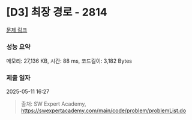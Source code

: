 # [D3] 최장 경로 - 2814 

[문제 링크](https://swexpertacademy.com/main/code/problem/problemDetail.do?contestProbId=AV7GOPPaAeMDFAXB) 

### 성능 요약

메모리: 27,136 KB, 시간: 88 ms, 코드길이: 3,182 Bytes

### 제출 일자

2025-05-11 16:27



> 출처: SW Expert Academy, https://swexpertacademy.com/main/code/problem/problemList.do